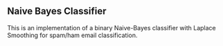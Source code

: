 ## Naive Bayes Classifier

This is an implementation of a binary Naive-Bayes classifier with Laplace Smoothing for spam/ham email classification.



